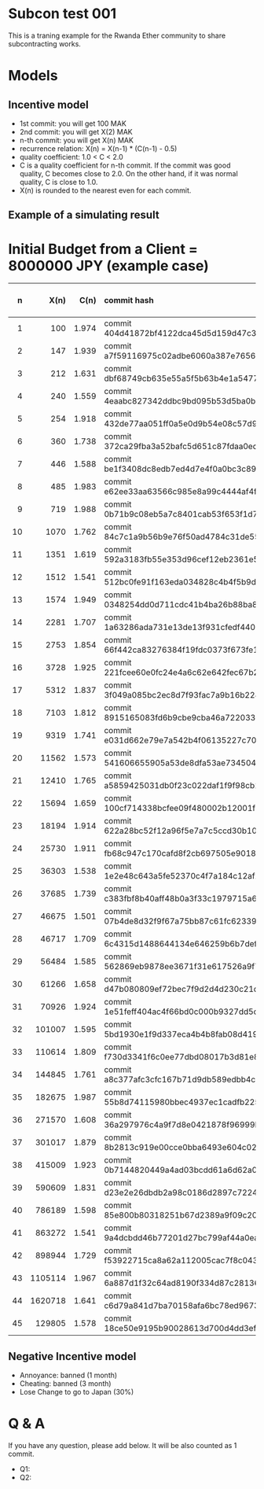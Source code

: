 # Subcon test 001

This is a traning example for the Rwanda Ether community to share subcontracting works.

# Models

## Incentive model

 * 1st commit: you will get 100 MAK
 * 2nd commit: you will get X(2) MAK
 * n-th commit: you will get X(n) MAK
 * recurrence relation: X(n) = X(n-1) * (C(n-1) - 0.5)
 * quality coefficient: 1.0 < C < 2.0
 * C is a quality coefficient for n-th commit. If the commit was good quality, C becomes close to 2.0. On the other hand, if it was normal quality, C is close to 1.0.
 * X(n) is rounded to the nearest even for each commit.

## Example of a simulating result

# Initial Budget from a Client = 8000000 JPY (example case)

| n | X(n) | C(n) | commit hash | balance (MAK) | Client's Budget (JPY) |
|---:|---:|---:|:---| ---:| ---:|
| 1 | 100 | 1.974 | commit 404d41872bf4122dca45d5d159d47c39d6a71490 | 100 | 7999900|
| 2 | 147 | 1.939 | commit a7f59116975c02adbe6060a387e7656d4c147942 | 247 | 7999753|
| 3 | 212 | 1.631 | commit dbf68749cb635e55a5f5b63b4e1a5477752ea886 | 459 | 7999541|
| 4 | 240 | 1.559 | commit 4eaabc827342ddbc9bd095b53d5ba0b97e3c3a86 | 699 | 7999301|
| 5 | 254 | 1.918 | commit 432de77aa051ff0a5e0d9b54e08c57d9787b6729 | 953 | 7999047|
| 6 | 360 | 1.738 | commit 372ca29fba3a52bafc5d651c87fdaa0edd09ee0b | 1313 | 7998687|
| 7 | 446 | 1.588 | commit be1f3408dc8edb7ed4d7e4f0a0bc3c89dc70ecd7 | 1759 | 7998241|
| 8 | 485 | 1.983 | commit e62ee33aa63566c985e8a99c4444af4ff4555e43 | 2244 | 7997756|
| 9 | 719 | 1.988 | commit 0b71b9c08eb5a7c8401cab53f653f1d7d0a0d234 | 2963 | 7997037|
| 10 | 1070 | 1.762 | commit 84c7c1a9b56b9e76f50ad4784c31de55bf95152c | 4033 | 7995967|
| 11 | 1351 | 1.619 | commit 592a3183fb55e353d96cef12eb2361e51123c85d | 5384 | 7994616|
| 12 | 1512 | 1.541 | commit 512bc0fe91f163eda034828c4b4f5b9d49a5fbd6 | 6896 | 7993104|
| 13 | 1574 | 1.949 | commit 0348254dd0d711cdc41b4ba26b88ba85fe0a8940 | 8470 | 7991530|
| 14 | 2281 | 1.707 | commit 1a63286ada731e13de13f931cfedf44088bfe997 | 10751 | 7989249|
| 15 | 2753 | 1.854 | commit 66f442ca83276384f19fdc0373f673fe1e036983 | 13504 | 7986496|
| 16 | 3728 | 1.925 | commit 221fcee60e0fc24e4a6c62e642fec67b2c6ed01c | 17232 | 7982768|
| 17 | 5312 | 1.837 | commit 3f049a085bc2ec8d7f93fac7a9b16b22884e5a4c | 22544 | 7977456|
| 18 | 7103 | 1.812 | commit 8915165083fd6b9cbe9cba46a722033d9d43f5ee | 29647 | 7970353|
| 19 | 9319 | 1.741 | commit e031d662e79e7a542b4f06135227c7022ef23c05 | 38966 | 7961034|
| 20 | 11562 | 1.573 | commit 541606655905a53de8dfa53ae734504b79a5e02e | 50528 | 7949472|
| 21 | 12410 | 1.765 | commit a5859425031db0f23c022daf1f9f98cb15cb5a56 | 62938 | 7937062|
| 22 | 15694 | 1.659 | commit 100cf714338bcfee09f480002b12001f09cd70cb | 78632 | 7921368|
| 23 | 18194 | 1.914 | commit 622a28bc52f12a96f5e7a7c5ccd30b10070d18ce | 96826 | 7903174|
| 24 | 25730 | 1.911 | commit fb68c947c170cafd8f2cb697505e90186c850c51 | 122556 | 7877444|
| 25 | 36303 | 1.538 | commit 1e2e48c643a5fe52370c4f7a184c12af2014aa33 | 158859 | 7841141|
| 26 | 37685 | 1.739 | commit c383fbf8b40aff48b0a3f33c1979715a6599257e | 196544 | 7803456|
| 27 | 46675 | 1.501 | commit 07b4de8d32f9f67a75bb87c61fc62339e710f719 | 243219 | 7756781|
| 28 | 46717 | 1.709 | commit 6c4315d1488644134e646259b6b7def435dccd4d | 289936 | 7710064|
| 29 | 56484 | 1.585 | commit 562869eb9878ee3671f31e617526a9f7b4fb53ed | 346420 | 7653580|
| 30 | 61266 | 1.658 | commit d47b080809ef72bec7f9d2d4d230c21d8ea4130d | 407686 | 7592314|
| 31 | 70926 | 1.924 | commit 1e51feff404ac4f66bd0c000b9327dd5cbba23de | 478612 | 7521388|
| 32 | 101007 | 1.595 | commit 5bd1930e1f9d337eca4b4b8fab08d4198fa92726 | 579619 | 7420381|
| 33 | 110614 | 1.809 | commit f730d3341f6c0ee77dbd08017b3d81e8f967c46e | 690233 | 7309767|
| 34 | 144845 | 1.761 | commit a8c377afc3cfc167b71d9db589edbb4ce8d2c56b | 835078 | 7164922|
| 35 | 182675 | 1.987 | commit 55b8d74115980bbec4937ec1cadfb225c7a0ffc7 | 1017753 | 6982247|
| 36 | 271570 | 1.608 | commit 36a297976c4a9f7d8e0421878f96999b743b2238 | 1289323 | 6710677|
| 37 | 301017 | 1.879 | commit 8b2813c919e00cce0bba6493e604c029d232ab2a | 1590340 | 6409660|
| 38 | 415009 | 1.923 | commit 0b7144820449a4ad03bcdd61a6d62a074aef1a05 | 2005349 | 5994651|
| 39 | 590609 | 1.831 | commit d23e2e26dbdb2a98c0186d2897c72249fc26a260 | 2595958 | 5404042|
| 40 | 786189 | 1.598 | commit 85e800b80318251b67d2389a9f09c20b92149948 | 3382147 | 4617853|
| 41 | 863272 | 1.541 | commit 9a4dcbdd46b77201d27bc799af44a0ea13edfe54 | 4245419 | 3754581|
| 42 | 898944 | 1.729 | commit f53922715ca8a62a112005cac7f8c043aea06be1 | 5144363 | 2855637|
| 43 | 1105114 | 1.967 | commit 6a887d1f32c64ad8190f334d87c2813616a5ab6a | 6249477 | 1750523|
| 44 | 1620718 | 1.641 | commit c6d79a841d7ba70158afa6bc78ed96739de69fa0 | 7870195 | 129805|
| 45 | 129805 | 1.578 | commit 18ce50e9195b90028613d700d4dd3ef8d341fb55 | 7870195 | 0|



## Negative Incentive model

 * Annoyance: banned (1 month)
 * Cheating: banned (3 month)
 * Lose Change to go to Japan (30%)

# Q & A

If you have any question, please add below. It will be also counted as 1 commit. 

 * Q1:
 * Q2:

